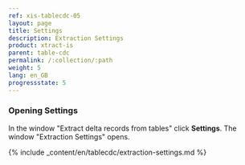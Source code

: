 ```yaml
---
ref: xis-tablecdc-05
layout: page
title: Settings 
description: Extraction Settings
product: xtract-is
parent: table-cdc
permalink: /:collection/:path
weight: 5
lang: en_GB
progressstate: 5
---
```


### Opening Settings
In the window "Extract delta records from tables" click **Settings**. The window "Extraction Settings" opens. 

{% include _content/en/tablecdc/extraction-settings.md  %}
